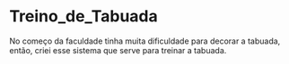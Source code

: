 # Treino_de_Tabuada
 No começo da faculdade tinha muita dificuldade para decorar a tabuada, então, criei esse sistema que serve para treinar a tabuada.
